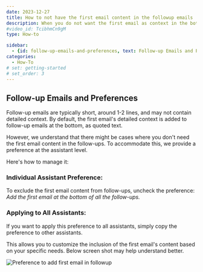 ```yaml
---
date: 2023-12-27
title: How to not have the first email content in the followup emails
description: When you do not want the first email as context in the bottom of the followup email then you can use this preference.
#video_id: TcibhmCn9gM
type: How-to

sidebar:
  - {id: follow-up-emails-and-preferences, text: Follow-up Emails and Preferences}
categories:
  - How-To
# set: getting-started
# set_order: 3
---
```


## Follow-up Emails and Preferences
Follow-up emails are typically short, around 1-2 lines, and may not contain detailed context. By default, the first email's detailed context is added to follow-up emails at the bottom, as quoted text.

However, we understand that there might be cases where you don't need the first email content in the follow-ups. To accommodate this, we provide a preference at the assistant level.

Here's how to manage it:

### Individual Assistant Preference:
To exclude the first email content from follow-ups, uncheck the preference: *Add the first email at the bottom of all the follow-ups.*

### Applying to All Assistants:
If you want to apply this preference to all assistants, simply copy the preference to other assistants.

This allows you to customize the inclusion of the first email's content based on your specific needs. Below screen shot may help understand better.

![Preference to add first email in followup ](../../images/add-first-email-in-followups.jpg)